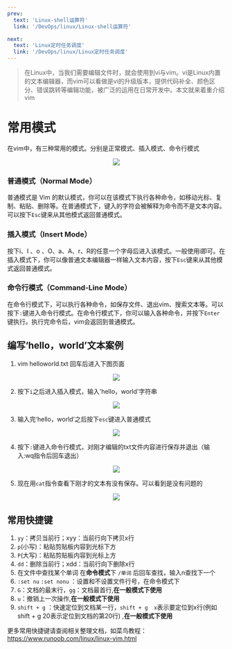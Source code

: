 ```yaml
---
prev:
  text: 'Linux-shell运算符'
  link: '/DevOps/linux/Linux-shell运算符'

next:
  text: 'Linux定时任务调度'
  link: '/DevOps/linux/Linux定时任务调度'
---
```


> 在Linux中，当我们需要编辑文件时，就会使用到vi与vim。vi是Linux内置的文本编辑器，而vim可以看做是vi的升级版本，提供代码补全、颜色区分、错误跳转等编辑功能，被广泛的运用在日常开发中。本文就来着重介绍vim

# 常用模式
在vim中，有三种常用的模式。分别是正常模式、插入模式、命令行模式
<p align='center'>
<img src="https://img2.imgtp.com/2024/05/12/umNtSelc.png"  />
</p>

### 普通模式（Normal Mode）
普通模式是 Vim 的默认模式，你可以在该模式下执行各种命令，如移动光标、复制、粘贴、删除等。在普通模式下，键入的字符会被解释为命令而不是文本内容。可以按下`Esc`键来从其他模式返回普通模式。

### 插入模式（Insert Mode）
按下i、I 、o 、O、a、A、r、R的任意一个字母后进入该模式。一般使用i即可。在插入模式下，你可以像普通文本编辑器一样输入文本内容，按下`Esc`键来从其他模式返回普通模式。

### 命令行模式（Command-Line Mode）
在命令行模式下，可以执行各种命令，如保存文件、退出vim、搜索文本等。可以按下`:`键进入命令行模式。在命令行模式下，你可以输入各种命令，并按下`Enter`键执行。执行完命令后，vim会返回到普通模式。

## 编写‘hello，world’文本案例
1. vim helloworld.txt 回车后进入下图页面
<p align='center'>
<img src="https://img2.imgtp.com/2024/05/12/l2bw6Cjv.PNG"  />
</p>

2. 按下`i`之后进入插入模式，输入'hello，world'字符串
<p align='center'>
<img src="https://img2.imgtp.com/2024/05/12/VDZ0Mngg.PNG"  />
</p>

3. 输入完‘hello，world’之后按下`esc`键进入普通模式
<p align='center'>
<img src="https://img2.imgtp.com/2024/05/12/4PBTnhaP.png"  />
</p>

4. 按下`:`键进入命令行模式，对刚才编辑的txt文件内容进行保存并退出（输入:wq指令后回车退出）
<p align='center'>
<img src="https://img2.imgtp.com/2024/05/12/fNNdR4ph.png" />
</p>

5. 现在用`cat`指令查看下刚才的文本有没有保存。可以看到是没有问题的
<p align='center'>
<img src="https://img2.imgtp.com/2024/05/12/vSC6WWOG.png" />
</p>


## 常用快捷键
1. `yy`：拷贝当前行；xyy：当前行向下拷贝x行
2. `p`(小写)：粘贴剪贴板内容到光标下方
3. `P`(大写)：粘贴剪贴板内容到光标上方
4. `dd`：删除当前行；xdd：当前行向下删除x行 
5. 在文件中查找某个单词 在**命令模式**下 `/单词` 后回车查找，输入n查找下一个
6. `:set nu` `:set nonu` ：设置和不设置文件行号，在命令模式下
7. `G`：文档的最末行，`gg`：文档最首行,**在一般模式下使用**
8. `u`：撤销上一次操作,**在一般模式下使用**
9. `shift + g` ：快速定位到文档某一行，`shift + g  x`表示要定位到x行(例如shift + g  20表示定位到文档的第20行) ,**在一般模式下使用**

更多常用快捷键请查阅相关整理文档，如菜鸟教程：https://www.runoob.com/linux/linux-vim.html
